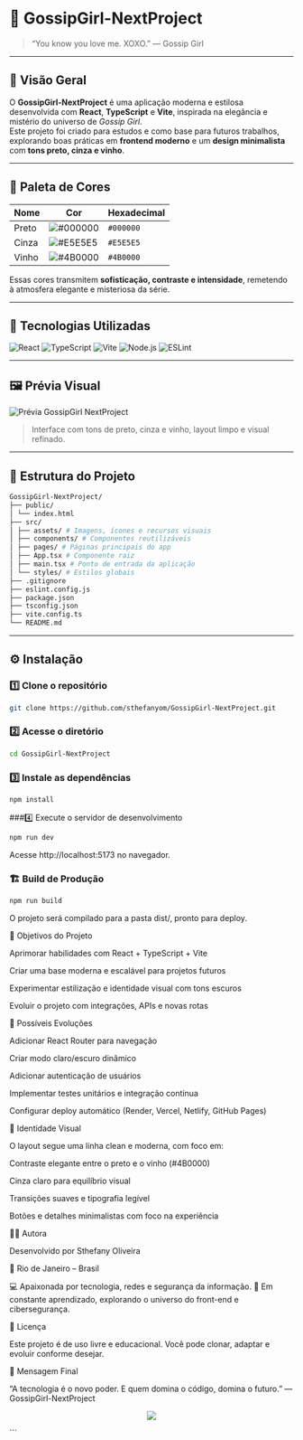# 💋 GossipGirl-NextProject

> “You know you love me. XOXO.” — Gossip Girl  

---

## 🖤 Visão Geral

O **GossipGirl-NextProject** é uma aplicação moderna e estilosa desenvolvida com **React**, **TypeScript** e **Vite**, inspirada na elegância e mistério do universo de *Gossip Girl*.  
Este projeto foi criado para estudos e como base para futuros trabalhos, explorando boas práticas em **frontend moderno** e um **design minimalista** com **tons preto, cinza e vinho**.

---

## 🎨 Paleta de Cores  

| Nome     | Cor     | Hexadecimal |
|-----------|----------|--------------|
| Preto     | ![#000000](https://via.placeholder.com/15/000000/000000?text=+) | `#000000` |
| Cinza     | ![#E5E5E5](https://via.placeholder.com/15/E5E5E5/000000?text=+) | `#E5E5E5` |
| Vinho     | ![#4B0000](https://via.placeholder.com/15/4B0000/000000?text=+) | `#4B0000` |

Essas cores transmitem **sofisticação, contraste e intensidade**, remetendo à atmosfera elegante e misteriosa da série.

---

## 🧩 Tecnologias Utilizadas  

<p align="left">
  <img src="https://img.shields.io/badge/React-20232A?style=for-the-badge&logo=react&logoColor=61DAFB" alt="React" />
  <img src="https://img.shields.io/badge/TypeScript-007ACC?style=for-the-badge&logo=typescript&logoColor=white" alt="TypeScript" />
  <img src="https://img.shields.io/badge/Vite-646CFF?style=for-the-badge&logo=vite&logoColor=white" alt="Vite" />
  <img src="https://img.shields.io/badge/Node.js-5FA04E?style=for-the-badge&logo=node.js&logoColor=white" alt="Node.js" />
  <img src="https://img.shields.io/badge/ESLint-4B32C3?style=for-the-badge&logo=eslint&logoColor=white" alt="ESLint" />
</p>

---

## 🖼️ Prévia Visual  

![Prévia GossipGirl NextProject](https://i.imgur.com/v6QBCJs.gif)


> Interface com tons de preto, cinza e vinho, layout limpo e visual refinado.

---

## 📂 Estrutura do Projeto  
```bash
GossipGirl-NextProject/
├── public/
│ └── index.html
├── src/
│ ├── assets/ # Imagens, ícones e recursos visuais
│ ├── components/ # Componentes reutilizáveis
│ ├── pages/ # Páginas principais do app
│ ├── App.tsx # Componente raiz
│ ├── main.tsx # Ponto de entrada da aplicação
│ └── styles/ # Estilos globais
├── .gitignore
├── eslint.config.js
├── package.json
├── tsconfig.json
├── vite.config.ts
└── README.md
```
---

## ⚙️ Instalação  

### 1️⃣ Clone o repositório  
```bash
git clone https://github.com/sthefanyom/GossipGirl-NextProject.git
```
### 2️⃣ Acesse o diretório
```bash
cd GossipGirl-NextProject
```
### 3️⃣ Instale as dependências
```bash
npm install
```
###4️⃣ Execute o servidor de desenvolvimento
```bash
npm run dev
```

Acesse http://localhost:5173
 no navegador.

### 🏗️ Build de Produção
```bash
npm run build
```

O projeto será compilado para a pasta dist/, pronto para deploy.


🧠 Objetivos do Projeto

Aprimorar habilidades com React + TypeScript + Vite

Criar uma base moderna e escalável para projetos futuros

Experimentar estilização e identidade visual com tons escuros

Evoluir o projeto com integrações, APIs e novas rotas


🚀 Possíveis Evoluções

Adicionar React Router para navegação

Criar modo claro/escuro dinâmico

Adicionar autenticação de usuários

Implementar testes unitários e integração contínua

Configurar deploy automático (Render, Vercel, Netlify, GitHub Pages)


💅 Identidade Visual

O layout segue uma linha clean e moderna, com foco em:

Contraste elegante entre o preto e o vinho (#4B0000)

Cinza claro para equilíbrio visual

Transições suaves e tipografia legível

Botões e detalhes minimalistas com foco na experiência


👩‍💻 Autora

Desenvolvido por Sthefany Oliveira

📍 Rio de Janeiro – Brasil

💻 Apaixonada por tecnologia, redes e segurança da informação.
🎯 Em constante aprendizado, explorando o universo do front-end e cibersegurança.


📜 Licença

Este projeto é de uso livre e educacional.
Você pode clonar, adaptar e evoluir conforme desejar.

🖤 Mensagem Final

“A tecnologia é o novo poder. E quem domina o código, domina o futuro.”
— GossipGirl-NextProject

<p align="center"> <img src="https://img.shields.io/badge/Made%20with%20❤️%20by-Sthefany%20Oliveira-4B0000?style=for-the-badge" /> </p> ```